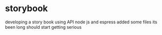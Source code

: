 # storybook
developing a story book using API node js and espress
added some files
its been long should start getting serious
